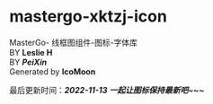 # mastergo-xktzj-icon
MasterGo- 线框图组件-图标-字体库  
BY **Leslie H**  
BY ___PeiXin___  
Generated by **IcoMoon**  

最后更新时间：***2022-11-13***
___一起让图标保持最新吧~~~___